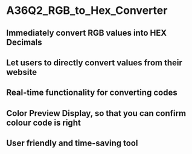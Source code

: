 # A36Q2_RGB_to_Hex_Converter
## Immediately convert RGB values into HEX Decimals
## Let users to directly convert values from their website
## Real-time functionality for converting codes
## Color Preview Display, so that you can confirm colour code is right
## User friendly and time-saving tool
